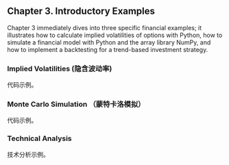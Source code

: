 ## Chapter 3. Introductory Examples  

Chapter 3 immediately dives into three specific financial examples; it illustrates
how to calculate implied volatilities of options with Python, how to simulate a
financial model with Python and the array library NumPy, and how to implement a
backtesting for a trend-based investment strategy.

### Implied Volatilities (隐含波动率)

代码示例。

### Monte Carlo Simulation （蒙特卡洛模拟）

代码示例。

### Technical Analysis

技术分析示例。
